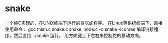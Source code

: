 # snake
一个纯C实现的，在UNIX终端下运行的贪吃蛇程序。
在Linux等系统终端下，直接使用命令：
gcc mian.c snake.c snake_node.c -o snake -lcurses
编译链接程序，然后直接:
./snake
运行。
用方向键上下左右来控制蛇的移动方向。
